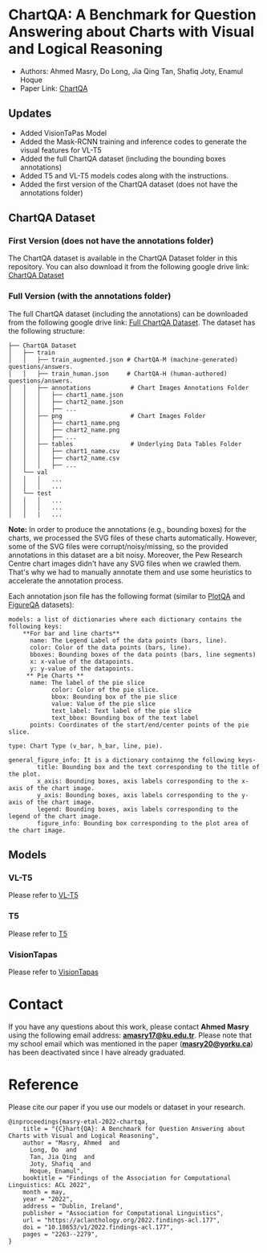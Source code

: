 # ChartQA: A Benchmark for Question Answering about Charts with Visual and Logical Reasoning

* Authors: Ahmed Masry, Do Long, Jia Qing Tan, Shafiq Joty, Enamul Hoque
* Paper Link: [ChartQA](https://aclanthology.org/2022.findings-acl.177/)

## Updates
* Added VisionTaPas Model
* Added the Mask-RCNN training and inference codes to generate the visual features for VL-T5
* Added the full ChartQA dataset (including the bounding boxes annotations)
* Added T5 and VL-T5 models codes along with the instructions. 
* Added the first version of the ChartQA dataset (does not have the annotations folder)

## ChartQA Dataset
### First Version (does not have the annotations folder)
The ChartQA dataset is available in the ChartQA Dataset folder in this repository. You can also download it from the following google drive link: [ChartQA Dataset](https://drive.google.com/file/d/1Lm_w6zeET1Hyl_9ks6w5nEsgpoyPHalV/view?usp=sharing)

### Full Version (with the annotations folder)
The full ChartQA dataset (including the annotations) can be downloaded from the following google drive link: [Full ChartQA Dataset](https://drive.google.com/file/d/17-aqtiq_KJ16PIGOp30W0y6OJNax6SVT/view?usp=sharing). The dataset has the following structure:

```
├── ChartQA Dataset                   
│   ├── train   
│   │   ├── train_augmented.json # ChartQA-M (machine-generated) questions/answers. 
│   │   ├── train_human.json     # ChartQA-H (human-authored) questions/answers. 
│   │   ├── annotations           # Chart Images Annotations Folder
│   │   │   ├── chart1_name.json
│   │   │   ├── chart2_name.json
│   │   │   ├── ...
│   │   ├── png                   # Chart Images Folder
│   │   │   ├── chart1_name.png
│   │   │   ├── chart2_name.png
│   │   │   ├── ...
│   │   ├── tables                # Underlying Data Tables Folder
│   │   │   ├── chart1_name.csv
│   │   │   ├── chart2_name.csv
│   │   │   ├── ...
│   └── val  
│   │   │   ...
│   │   │   ...
│   └── test  
│   │   │   ...
│   │   │   ...
│   │   |   ...
```

 <strong>Note:</strong> In order to produce the annotations (e.g., bounding boxes) for the charts, we processed the SVG files of these charts automatically. However, some of the SVG files were corrupt/noisy/missing, so the provided annotations in this dataset are a bit noisy. Moreover, the Pew Research Centre chart images didn't have any SVG files when we crawled them. That's why we had to manually annotate them and use some heuristics to accelerate the annotation process. 
 
Each annotation json file has the following format (similar to [PlotQA](https://github.com/NiteshMethani/PlotQA/blob/master/PlotQA_Dataset.md) and [FigureQA](https://www.microsoft.com/en-us/research/project/figureqa-dataset/) datasets):
```
models: a list of dictionaries where each dictionary contains the following keys:
    **For bar and line charts**
      name: The Legend Label of the data points (bars, line).
      color: Color of the data points (bars, line). 
      bboxes: Bounding boxes of the data points (bars, line segments)
      x: x-value of the datapoints.
      y: y-value of the datapoints.
     ** Pie Charts **
      name: The label of the pie slice
			color: Color of the pie slice.
			bbox: Bounding box of the pie slice
			value: Value of the pie slice
			text_label: Text label of the pie slice
			text_bbox: Bounding box of the text label
      points: Coordinates of the start/end/center points of the pie slice. 

type: Chart Type (v_bar, h_bar, line, pie).

general_figure_info: It is a dictionary containng the following keys-
		title: Bounding box and the text corresponding to the title of the plot.
		x_axis: Bounding boxes, axis labels corresponding to the x-axis of the chart image.
		y_axis: Bounding boxes, axis labels corresponding to the y-axis of the chart image.
		legend: Bounding boxes, axis labels corresponding to the legend of the chart image.
		figure_info: Bounding box corresponding to the plot area of the chart image.
```
## Models

### VL-T5
Please refer to [VL-T5](https://github.com/vis-nlp/ChartQA/tree/main/Models/VL-T5)

### T5 
Please refer to [T5](https://github.com/vis-nlp/ChartQA/tree/main/Models/T5)

### VisionTapas
Please refer to [VisionTapas](https://github.com/vis-nlp/ChartQA/tree/main/Models/VisionTapas)

# Contact
If you have any questions about this work, please contact **Ahmed Masry** using the following email address: **amasry17@ku.edu.tr**.
Please note that my school email which was mentioned in the paper (**masry20@yorku.ca**) has been deactivated since I have already graduated. 

# Reference
Please cite our paper if you use our models or dataset in your research. 

```
@inproceedings{masry-etal-2022-chartqa,
    title = "{C}hart{QA}: A Benchmark for Question Answering about Charts with Visual and Logical Reasoning",
    author = "Masry, Ahmed  and
      Long, Do  and
      Tan, Jia Qing  and
      Joty, Shafiq  and
      Hoque, Enamul",
    booktitle = "Findings of the Association for Computational Linguistics: ACL 2022",
    month = may,
    year = "2022",
    address = "Dublin, Ireland",
    publisher = "Association for Computational Linguistics",
    url = "https://aclanthology.org/2022.findings-acl.177",
    doi = "10.18653/v1/2022.findings-acl.177",
    pages = "2263--2279",
}
```
